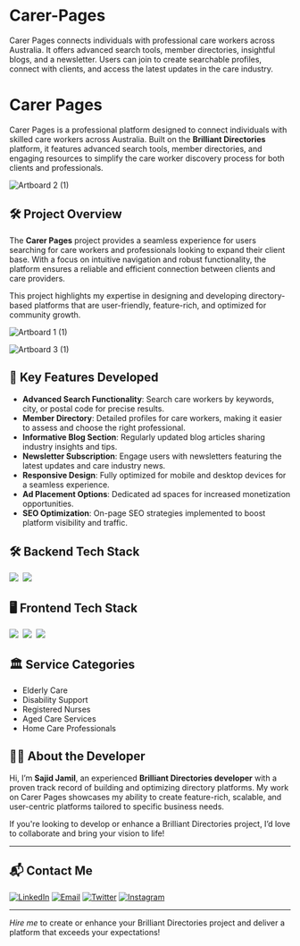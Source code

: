 # Carer-Pages
Carer Pages connects individuals with professional care workers across Australia. It offers advanced search tools, member directories, insightful blogs, and a newsletter. Users can join to create searchable profiles, connect with clients, and access the latest updates in the care industry.
# Carer Pages

Carer Pages is a professional platform designed to connect individuals with skilled care workers across Australia. Built on the **Brilliant Directories** platform, it features advanced search tools, member directories, and engaging resources to simplify the care worker discovery process for both clients and professionals.

![Artboard 2 (1)](https://github.com/user-attachments/assets/a8de2242-dabe-46e0-85c9-e23abf2daa22)

## 🛠 Project Overview

The **Carer Pages** project provides a seamless experience for users searching for care workers and professionals looking to expand their client base. With a focus on intuitive navigation and robust functionality, the platform ensures a reliable and efficient connection between clients and care providers.

This project highlights my expertise in designing and developing directory-based platforms that are user-friendly, feature-rich, and optimized for community growth.

![Artboard 1 (1)](https://github.com/user-attachments/assets/396f580a-5112-4e03-8365-ac29fc3d3c58)

![Artboard 3 (1)](https://github.com/user-attachments/assets/a09b8a8c-540b-4969-a7c6-697a6afcee5a)

## 🚀 Key Features Developed

- **Advanced Search Functionality**: Search care workers by keywords, city, or postal code for precise results.
- **Member Directory**: Detailed profiles for care workers, making it easier to assess and choose the right professional.
- **Informative Blog Section**: Regularly updated blog articles sharing industry insights and tips.
- **Newsletter Subscription**: Engage users with newsletters featuring the latest updates and care industry news.
- **Responsive Design**: Fully optimized for mobile and desktop devices for a seamless experience.
- **Ad Placement Options**: Dedicated ad spaces for increased monetization opportunities.
- **SEO Optimization**: On-page SEO strategies implemented to boost platform visibility and traffic.

## 🛠️ Backend Tech Stack

![](https://img.shields.io/badge/PHP-777BB4?style=for-the-badge&logo=php&logoColor=white)&nbsp;
![](https://img.shields.io/badge/MySQL-005C84?style=for-the-badge&logo=mysql&logoColor=white)&nbsp;

## 🖥️ Frontend Tech Stack

![](https://img.shields.io/badge/HTML5-E34F26?style=for-the-badge&logo=html5&logoColor=white)&nbsp;
![](https://img.shields.io/badge/CSS3-1572B6?style=for-the-badge&logo=css3&logoColor=white)&nbsp;
![](https://img.shields.io/badge/JavaScript-323330?style=for-the-badge&logo=javascript&logoColor=F7DF1E)&nbsp;

## 🏛 Service Categories

- Elderly Care  
- Disability Support  
- Registered Nurses  
- Aged Care Services  
- Home Care Professionals  

## 👨‍💻 About the Developer

Hi, I’m **Sajid Jamil**, an experienced **Brilliant Directories developer** with a proven track record of building and optimizing directory platforms. My work on Carer Pages showcases my ability to create feature-rich, scalable, and user-centric platforms tailored to specific business needs.

If you're looking to develop or enhance a Brilliant Directories project, I’d love to collaborate and bring your vision to life!

---

## 📬 Contact Me

[![LinkedIn](https://img.shields.io/badge/LinkedIn-Connect-blue?style=for-the-badge&logo=linkedin)](https://www.linkedin.com/company/metaviz-tech/posts/?feedView=all)
[![Email](https://img.shields.io/badge/Email-Contact%20Me-orange?style=for-the-badge&logo=gmail)](mailto:sajidjamil.met@gmail.com)
[![Twitter](https://img.shields.io/badge/Twitter-Connect-red?style=for-the-badge&logo=Twitter)](https://x.com/Metavizpro)
[![Instagram](https://img.shields.io/badge/Instagram-Contact%20Me-pink?style=for-the-badge&logo=Instagram)](https://www.instagram.com/metavizpro/)

---

*Hire me* to create or enhance your Brilliant Directories project and deliver a platform that exceeds your expectations!
